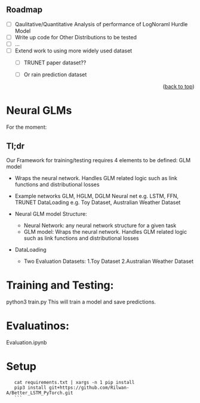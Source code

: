 <!-- ROADMAP -->
## Roadmap

- [ ] Qaulitative/Quantitative Analysis of performance of LogNoraml Hurdle Model
- [ ] Write up code for Other Distributions to be tested
- [ ] ...
- [ ] Extend work to using more widely used dataset
    - [ ] TRUNET paper dataset??
    - [ ] Or rain prediction dataset


<p align="right">(<a href="#top">back to top</a>)</p>

# Neural GLMs

For the moment:

## Tl;dr
Our Framework for training/testing requires 4 elements to be defined:
GLM model
  - Wraps the neural network. Handles GLM related logic such as link functions and distributional losses
  - Example networks GLM, HGLM, DGLM
Neural net e.g. LSTM, FFN, TRUNET
DataLoading e.g. Toy Dataset, Australian Weather Dataset

- Neural GLM model Structure: 
  - Neural Network: any neural network structure for a given task
  - GLM model: Wraps the neural network. Handles GLM related logic such as link functions and distributional losses
- DataLoading
  - Two Evaluation Datasets: 1.Toy Dataset 2.Australian Weather Dataset


# Training and Testing: 
python3 train.py
This will train a model and save predictions.

# Evaluatinos:
Evaluation.ipynb


# Setup 
 ```
    cat requirements.txt | xargs -n 1 pip install
    pip3 install git+https://github.com/Rilwan-A/Better_LSTM_PyTorch.git
    ```







